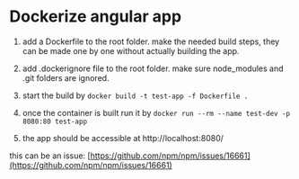Dockerize angular app
=====================

1. add a Dockerfile to the root folder. make the needed build steps, they can be made one by one
without actually building the app.

2. add .dockerignore file to the root folder. make sure node_modules and .git folders are ignored.

3. start the build by `docker build -t test-app -f Dockerfile .`

4. once the container is built run it by `docker run --rm --name test-dev -p 8080:80 test-app`

5. the app should be accessible at http://localhost:8080/

this can be an issue: [https://github.com/npm/npm/issues/16661](https://github.com/npm/npm/issues/16661)

